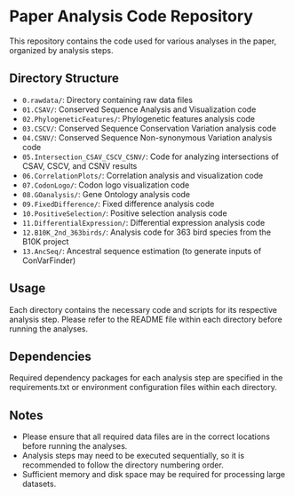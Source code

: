 # Paper Analysis Code Repository

This repository contains the code used for various analyses in the paper, organized by analysis steps.

## Directory Structure

- `0.rawdata/`: Directory containing raw data files
- `01.CSAV/`: Conserved Sequence Analysis and Visualization code
- `02.PhylogeneticFeatures/`: Phylogenetic features analysis code
- `03.CSCV/`: Conserved Sequence Conservation Variation analysis code
- `04.CSNV/`: Conserved Sequence Non-synonymous Variation analysis code
- `05.Intersection_CSAV_CSCV_CSNV/`: Code for analyzing intersections of CSAV, CSCV, and CSNV results
- `06.CorrelationPlots/`: Correlation analysis and visualization code
- `07.CodonLogo/`: Codon logo visualization code
- `08.GOanalysis/`: Gene Ontology analysis code
- `09.FixedDifference/`: Fixed difference analysis code
- `10.PositiveSelection/`: Positive selection analysis code
- `11.DifferentialExpression/`: Differential expression analysis code
- `12.B10K_2nd_363birds/`: Analysis code for 363 bird species from the B10K project
- `13.AncSeq/`: Ancestral sequence estimation (to generate inputs of ConVarFinder)

## Usage

Each directory contains the necessary code and scripts for its respective analysis step. Please refer to the README file within each directory before running the analyses.

## Dependencies

Required dependency packages for each analysis step are specified in the requirements.txt or environment configuration files within each directory.

## Notes

- Please ensure that all required data files are in the correct locations before running the analyses.
- Analysis steps may need to be executed sequentially, so it is recommended to follow the directory numbering order.
- Sufficient memory and disk space may be required for processing large datasets. 
